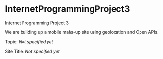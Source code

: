 InternetProgrammingProject3
===========================

Internet Programming Project 3


We are building up a mobile mahs-up site using geolocation and Open APIs.

Topic: _Not specified yet_

Site Title: _Not specified yet_
